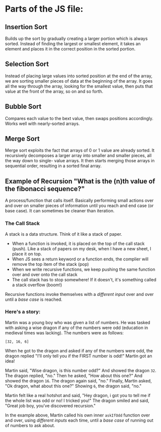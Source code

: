 # Parts of the JS file:

## Insertion Sort

Builds up the sort by gradually creating a larger portion which is always sorted. Instead of finding the largest or smallest element, it takes an element and places it in the correct position in the sorted portion.

## Selection Sort

Instead of placing large values into sorted position at the end of the array, we are sorting smaller pieces of data at the beginning of the array. It goes all the way through the array, looking for the smallest value, then puts that value at the front of the array, so on and so forth.

## Bubble Sort

Compares each value to the bext value, then swaps positions accordingly. Works well with nearly-sorted arrays.

## Merge Sort

Merge sort exploits the fact that arrays of 0 or 1 value are already sorted. It recursively decomposes a larger array into smaller and smaller pieces, all the way down to single- value arrays. It then starts merging those arrays in sequential order, resulting in a sorted final array.

## Example of Recursion "What is the (n)th value of the fibonacci sequence?"

A process/function that calls itself. Basically performing small actions over and over on smaller pieces of information until you reach and end case (or base case). It can sometimes be cleaner than iteration.

### The Call Stack

A stack is a data structure. Think of it like a stack of paper. 
- When a function is invoked, it is placed on the top of the call stack (push). Like a stack of papers on my desk, when I have a new sheet, I place it on top.
- When JS sees a return keyword or a function ends, the complier will remove the top item of the stack (pop)
- When we write recursive functions, we keep pushing the same function over and over onto the call stack
- The call stack has to stop somewhere! If it doesn't, it's something called a stack overflow (boom!)

Recursive functions invoke themselves with a _different input_ over and over until a _base case_ is reached.

### Here's a story:

Martin was a young boy who was given a list of numbers. He was tasked with asking a wise dragon if any of the numbers were odd (education in medieval times was lacking). The numbers were as follows:

`[32, 16, 6]`

When he got to the dragon and asked if any of the numbers were odd, the dragon replied "I'll only tell you if the FIRST number is odd!" Martin got an idea! 

Martin said, "Wise dragon, is this number odd?" And showed the dragon `32`. The dragon replied, "no."
Then he asked, "How about this one?" And showed the dragon `16`. The dragon again said, "no."
Finally, Martin asked, "Ok dragon, what about this one?" Showing `6`, the dragon said, "no."

Martin felt like a real hotshot and said, "Hey dragon, i got you to tell me if the whole list was odd or no! I tricked you!" The dragon smiled and said, "Great job boy, you've discovered recursion."

In the example above, Martin called his own inner `askIfOdd` function over and over, using _different inputs_ each time, until a _base case_ of running out of numbers to ask about. 
